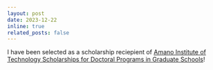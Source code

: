 ```yaml
---
layout: post
date: 2023-12-22
inline: true
related_posts: false
---
```


I have been selected as a scholarship reciepient of [Amano Institute of Technology Scholarships for Doctoral Programs in Graduate Schools](https://zai-amano.or.jp/en/scholarship-g_special)!